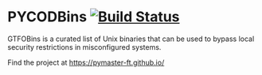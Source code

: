 # PYCODBins [![Build Status][]][travis]

[Build Status]: https://travis-ci.com/GTFOBins/GTFOBins.github.io.svg?branch=master
[travis]: https://travis-ci.com/PYMaster-ft/PYMaster-ft.github.io

GTFOBins is a curated list of Unix binaries that can be used to bypass local security restrictions in misconfigured systems.

Find the project at  https://pymaster-ft.github.io/

